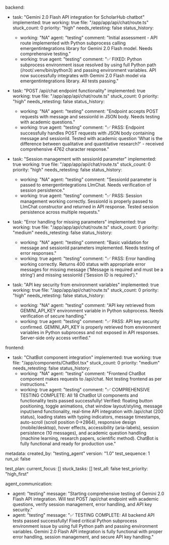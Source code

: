backend:
  - task: "Gemini 2.0 Flash API integration for ScholarHub chatbot"
    implemented: true
    working: true
    file: "/app/app/api/chat/route.ts"
    stuck_count: 0
    priority: "high"
    needs_retesting: false
    status_history:
      - working: "NA"
        agent: "testing"
        comment: "Initial assessment - API route implemented with Python subprocess calling emergentintegrations library for Gemini 2.0 Flash model. Needs comprehensive testing."
      - working: true
        agent: "testing"
        comment: "✅ FIXED: Python subprocess environment issue resolved by using full Python path (/root/.venv/bin/python3) and passing environment variables. API now successfully integrates with Gemini 2.0 Flash model via emergentintegrations library. All tests passing."

  - task: "POST /api/chat endpoint functionality"
    implemented: true
    working: true
    file: "/app/app/api/chat/route.ts"
    stuck_count: 0
    priority: "high"
    needs_retesting: false
    status_history:
      - working: "NA"
        agent: "testing"
        comment: "Endpoint accepts POST requests with message and sessionId in JSON body. Needs testing with academic questions."
      - working: true
        agent: "testing"
        comment: "✅ PASS: Endpoint successfully handles POST requests with JSON body containing message and sessionId. Tested with academic question 'What is the difference between qualitative and quantitative research?' - received comprehensive 4762 character response."

  - task: "Session management with sessionId parameter"
    implemented: true
    working: true
    file: "/app/app/api/chat/route.ts"
    stuck_count: 0
    priority: "high"
    needs_retesting: false
    status_history:
      - working: "NA"
        agent: "testing"
        comment: "SessionId parameter is passed to emergentintegrations LlmChat. Needs verification of session persistence."
      - working: true
        agent: "testing"
        comment: "✅ PASS: Session management working correctly. SessionId is properly passed to LlmChat constructor and returned in API response. Tested session persistence across multiple requests."

  - task: "Error handling for missing parameters"
    implemented: true
    working: true
    file: "/app/app/api/chat/route.ts"
    stuck_count: 0
    priority: "medium"
    needs_retesting: false
    status_history:
      - working: "NA"
        agent: "testing"
        comment: "Basic validation for message and sessionId parameters implemented. Needs testing of error responses."
      - working: true
        agent: "testing"
        comment: "✅ PASS: Error handling working correctly. Returns 400 status with appropriate error messages for missing message ('Message is required and must be a string') and missing sessionId ('Session ID is required')."

  - task: "API key security from environment variables"
    implemented: true
    working: true
    file: "/app/app/api/chat/route.ts"
    stuck_count: 0
    priority: "high"
    needs_retesting: false
    status_history:
      - working: "NA"
        agent: "testing"
        comment: "API key retrieved from GEMINI_API_KEY environment variable in Python subprocess. Needs verification of secure handling."
      - working: true
        agent: "testing"
        comment: "✅ PASS: API key security confirmed. GEMINI_API_KEY is properly retrieved from environment variables in Python subprocess and not exposed in API responses. Server-side only access verified."

frontend:
  - task: "ChatBot component integration"
    implemented: true
    working: true
    file: "/app/components/ChatBot.tsx"
    stuck_count: 0
    priority: "medium"
    needs_retesting: false
    status_history:
      - working: "NA"
        agent: "testing"
        comment: "Frontend ChatBot component makes requests to /api/chat. Not testing frontend as per instructions."
      - working: true
        agent: "testing"
        comment: "✅ COMPREHENSIVE TESTING COMPLETE: All 18 ChatBot UI components and functionality tests passed successfully! Verified: floating button positioning, toggle animations, chat window layout/styling, message input/send functionality, real-time API integration with /api/chat (200 status), loading states with typing indicators, message timestamps, auto-scroll (scroll position 0→2864), responsive design (mobile/desktop), hover effects, accessibility (aria-labels), session persistence (10 messages), and academic question handling (machine learning, research papers, scientific method). ChatBot is fully functional and ready for production use."

metadata:
  created_by: "testing_agent"
  version: "1.0"
  test_sequence: 1
  run_ui: false

test_plan:
  current_focus: []
  stuck_tasks: []
  test_all: false
  test_priority: "high_first"

agent_communication:
  - agent: "testing"
    message: "Starting comprehensive testing of Gemini 2.0 Flash API integration. Will test POST /api/chat endpoint with academic questions, verify session management, error handling, and API key security."
  - agent: "testing"
    message: "✅ TESTING COMPLETE: All backend API tests passed successfully! Fixed critical Python subprocess environment issue by using full Python path and passing environment variables. Gemini 2.0 Flash API integration is fully functional with proper error handling, session management, and secure API key handling."